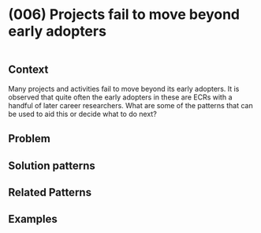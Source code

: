 # (006) Projects fail to move beyond early adopters

<image>

## Context
Many projects and activities fail to move beyond its early adopters.  It is observed that quite often the early adopters in these are ECRs with a handful of later career researchers.  What are some of the patterns that can be used to aid this or decide what to do next?

## Problem

## Solution patterns

## Related Patterns

## Examples

<links to examples>